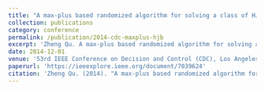 ```yaml
---
title: "A max-plus based randomized algorithm for solving a class of HJB PDEs"
collection: publications
category: conference
permalink: /publication/2014-cdc-maxplus-hjb
excerpt: 'Zheng Qu. A max-plus based randomized algorithm for solving a class of HJB PDEs.'
date: 2014-12-01
venue: '53rd IEEE Conference on Decision and Control (CDC), Los Angeles, CA, pp. 1575-1580'
paperurl: 'https://ieeexplore.ieee.org/document/7039624'
citation: 'Zheng Qu. (2014). "A max-plus based randomized algorithm for solving a class of HJB PDEs." <i>53rd IEEE Conference on Decision and Control (CDC), Los Angeles, CA, pp. 1575-1580</i>.'
---
```

